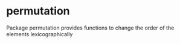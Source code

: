 # permutation
Package permutation provides functions to change the order of the elements lexicographically

